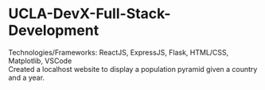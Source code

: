 # UCLA-DevX-Full-Stack-Development
Technologies/Frameworks: ReactJS, ExpressJS, Flask, HTML/CSS, Matplotlib, VSCode
 <br>
Created a localhost website to display a population pyramid given a country and a year.
